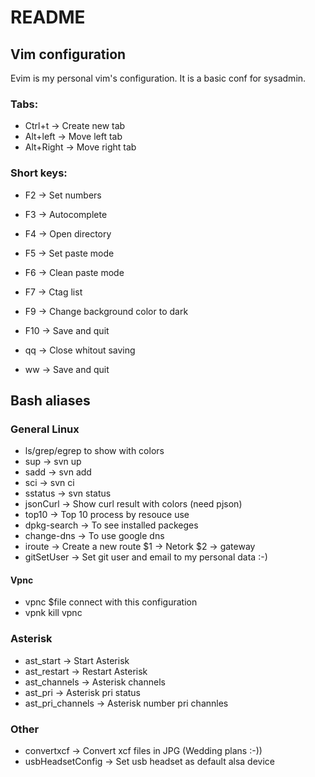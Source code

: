 # README

## Vim configuration



Evim is my personal vim's configuration. It is a basic conf for sysadmin.

### Tabs:

- Ctrl+t -> Create new tab
- Alt+left -> Move left tab
- Alt+Right -> Move right tab

### Short keys:

- F2 -> Set numbers
- F3 -> Autocomplete
- F4 -> Open directory
- F5 -> Set paste mode
- F6 -> Clean paste mode
- F7 -> Ctag list
- F9 -> Change background color to dark
- F10 -> Save and quit

- qq -> Close whitout saving
- ww -> Save and quit


## Bash aliases


### General Linux

- ls/grep/egrep to show with colors
- sup ->  svn up
- sadd -> svn add
- sci ->  svn ci
- sstatus -> svn status
- jsonCurl -> Show curl result with colors (need pjson)
- top10 -> Top 10 process by resouce use
- dpkg-search -> To see installed packeges 
- change-dns -> To use google dns 
- iroute -> Create a new route $1 -> Netork $2 -> gateway
- gitSetUser -> Set git user and email to my personal data :-)

#### Vpnc

- vpnc $file connect with this configuration
- vpnk kill vpnc

### Asterisk

- ast_start -> Start Asterisk
- ast_restart -> Restart Asterisk
- ast_channels -> Asterisk channels
- ast_pri -> Asterisk pri status
- ast_pri_channels -> Asterisk number pri channles

### Other
- convertxcf -> Convert xcf files in JPG (Wedding plans :-))
- usbHeadsetConfig -> Set usb headset as default alsa device
